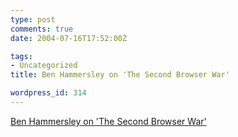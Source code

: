 ```yaml
---
type: post
comments: true
date: 2004-07-16T17:52:00Z

tags:
- Uncategorized
title: Ben Hammersley on 'The Second Browser War'

wordpress_id: 314
---
```


[Ben Hammersley on 'The Second Browser War'](http://www.guardian.co.uk/online/story/0,3605,1260994,00.html)
